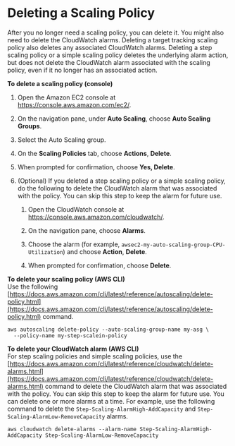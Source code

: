 # Deleting a Scaling Policy<a name="deleting-scaling-policy"></a>

After you no longer need a scaling policy, you can delete it\. You might also need to delete the CloudWatch alarms\. Deleting a target tracking scaling policy also deletes any associated CloudWatch alarms\. Deleting a step scaling policy or a simple scaling policy deletes the underlying alarm action, but does not delete the CloudWatch alarm associated with the scaling policy, even if it no longer has an associated action\. 

**To delete a scaling policy \(console\)**

1. Open the Amazon EC2 console at [https://console\.aws\.amazon\.com/ec2/](https://console.aws.amazon.com/ec2/)\.

1. On the navigation pane, under **Auto Scaling**, choose **Auto Scaling Groups**\.

1. Select the Auto Scaling group\.

1. On the **Scaling Policies** tab, choose **Actions**, **Delete**\. 

1. When prompted for confirmation, choose **Yes, Delete**\.

1. \(Optional\) If you deleted a step scaling policy or a simple scaling policy, do the following to delete the CloudWatch alarm that was associated with the policy\. You can skip this step to keep the alarm for future use\.

   1. Open the CloudWatch console at [https://console\.aws\.amazon\.com/cloudwatch/](https://console.aws.amazon.com/cloudwatch/)\.

   1. On the navigation pane, choose **Alarms**\.

   1. Choose the alarm \(for example, `awsec2-my-auto-scaling-group-CPU-Utilization`\) and choose **Action**, **Delete**\.

   1. When prompted for confirmation, choose **Delete**\.

**To delete your scaling policy \(AWS CLI\)**  
Use the following [https://docs.aws.amazon.com/cli/latest/reference/autoscaling/delete-policy.html](https://docs.aws.amazon.com/cli/latest/reference/autoscaling/delete-policy.html) command\. 

```
aws autoscaling delete-policy --auto-scaling-group-name my-asg \
  --policy-name my-step-scalein-policy
```

**To delete your CloudWatch alarm \(AWS CLI\)**  
For step scaling policies and simple scaling policies, use the [https://docs.aws.amazon.com/cli/latest/reference/cloudwatch/delete-alarms.html](https://docs.aws.amazon.com/cli/latest/reference/cloudwatch/delete-alarms.html) command to delete the CloudWatch alarm that was associated with the policy\. You can skip this step to keep the alarm for future use\. You can delete one or more alarms at a time\. For example, use the following command to delete the `Step-Scaling-AlarmHigh-AddCapacity` and `Step-Scaling-AlarmLow-RemoveCapacity` alarms\.

```
aws cloudwatch delete-alarms --alarm-name Step-Scaling-AlarmHigh-AddCapacity Step-Scaling-AlarmLow-RemoveCapacity
```